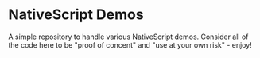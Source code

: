 NativeScript Demos
===

A simple repository to handle various NativeScript demos. Consider all of the code here to be "proof of concent" and "use at your own risk" - enjoy!